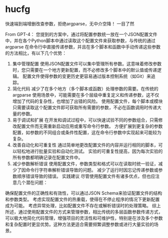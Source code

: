 # hucfg
快速端到端增删改查参数，拒绝argparse，无中介空降！
一目了然

From GPT-4：
您提到的方案中，通过将配置参数统一放在一个JSON配置文件中，并在各个Python脚本中通过读取这个配置文件来获取参数，与传统的通过 argparse 在命令行中直接传递参数，并且在多个脚本和函数中手动传递这些参数的方法相比，有以下几个优势：

1. 集中管理配置
使用JSON配置文件可以集中管理所有参数。这意味着修改参数时，您只需要在一个地方更新配置，而不必修改多个脚本中的默认值或传递逻辑。
配置文件使得参数的变更历史更容易通过版本控制系统（如Git）来追踪。
2. 简化代码
减少了在多个地方（多个脚本或函数）处理参数的需要。在传统的 argparse 使用场景中，可能需要在多个层级中重复定义和传递参数，这不仅增加了代码的复杂性，也增加了出错的风险。
使用配置文件，每个脚本或模块只需要读取这个配置文件即可获取所有需要的参数，不必在函数调用时传递大量的参数。
3. 易于调试和扩展
在开发和调试过程中，可以快速试验不同的参数组合，只需修改配置文件而无需重新启动应用或重写命令行参数。
方便扩展到更复杂的参数配置，如参数的不同组合或条件性配置，这在命令行参数中实现起来可能较为复杂。
4. 改善自动化和可重复性
通过简单地更改配置文件的内容并运行相同的脚本，可以轻松地进行批量实验和自动化测试。
实验的可重复性提高，因为每次实验的所有参数都明确记录在配置文件中。
5. 减少参数解析错误
使用配置文件，参数类型和格式可以在读取时统一验证，减少了因命令行字符串解析错误导致的问题。
减少了运行时因忘记传递参数或参数顺序错误导致的错误。
实践建议
尽管使用配置文件有诸多优点，但也应注意几个潜在问题：

确保配置文件的正确性和有效性，可以通过JSON Schema来验证配置文件的结构和参数类型。
考虑实现配置文件的热重载，使得在不停止程序的情况下更新配置成为可能。
考虑异常处理，比如配置文件不存在或解析错误时的处理策略。
综上所述，通过使用配置文件的方式来管理参数，相比传统的多层函数参数传递方式，可以极大地简化代码管理，增强项目的灵活性和可维护性，特别是在涉及多个参数和复杂配置时更显优势。这种方法更适合需要频繁调整参数或进行大量实验的场景。
